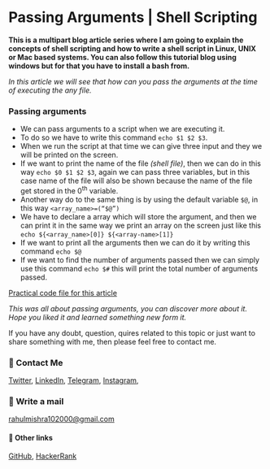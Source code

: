 # Passing Arguments | Shell Scripting

**This is a multipart blog article series where I am going to explain the concepts of shell scripting and how to write a shell script in Linux, UNIX or Mac based systems. You can also follow this tutorial blog using windows but for that you have to install a bash from.**

_In this article we will see that how can you pass the arguments at the time of executing the any file._

### Passing arguments
- We can pass arguments to a script when we are executing it.
- To do so we have to write this command `echo $1 $2 $3`.
- When we run the script at that time we can give three input and they we will be printed on the screen.
- If we want to print the name of the file _(shell file)_, then we can do in this way `echo $0 $1 $2 $3`, again we can pass three variables, but in this case name of the file will also be shown because the name of the file get stored in the 0<sup>th</sup> variable.
- Another way do to the same thing is by using the default variable `$@`, in this way `<array_name>=(“$@”)`
- We have to declare a array which will store the argument, and then we can print it in the same way we print an array on the screen just like this `echo ${<array_name>[0]} ${<array-name>[1]}`
- If we want to print all the arguments then we can do it by writing this command `echo $@`
- If we want to find the number of arguments passed then we can simply use this command `echo $#` this will print the total number of arguments passed.

[Practical code file for this article](https://github.com/rahulMishra05/shell-scripting/blob/main/video4.sh)

_This was all about passing arguments, you can discover more about it. Hope you liked it and learned something new form it._

If you have any doubt, question, quires related to this topic or just want to share something with me, then please feel free to contact me. 

### 📱 Contact Me

[Twitter](https://twitter.com/r_mishra10),
[LinkedIn](https://www.linkedin.com/in/rahul-mishra-66210b185),
[Telegram](https://t.me/rahul_mishra10),
[Instagram](https://www.instagram.com/rahul_mishra10/?hl=en),

### 📧 Write a mail
<rahulmishra102000@gmail.com>

#### 🚀 Other links

[GitHub](https://github.com/rahulMishra05),
[HackerRank](https://www.hackerrank.com/rahulmishra10201)